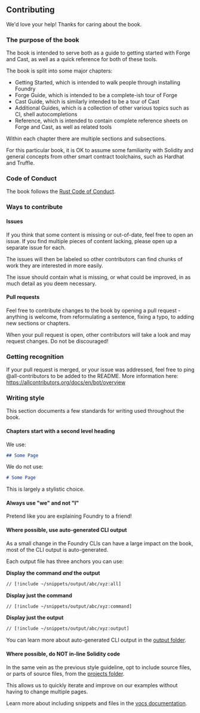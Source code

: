 ## Contributing

We'd love your help! Thanks for caring about the book.

### The purpose of the book

The book is intended to serve both as a guide to getting started with Forge and Cast, as well as a quick reference for both of these tools.

The book is split into some major chapters:

- Getting Started, which is intended to walk people through installing Foundry
- Forge Guide, which is intended to be a complete-ish tour of Forge
- Cast Guide, which is similarly intended to be a tour of Cast
- Additional Guides, which is a collection of other various topics such as CI, shell autocompletions
- Reference, which is intended to contain complete reference sheets on Forge and Cast, as well as related tools

Within each chapter there are multiple sections and subsections.

For this particular book, it is OK to assume some familiarity with Solidity and general concepts from other smart contract toolchains, such as Hardhat and Truffle.

### Code of Conduct

The book follows the [Rust Code of Conduct](https://www.rust-lang.org/policies/code-of-conduct).

### Ways to contribute

#### Issues

If you think that some content is missing or out-of-date, feel free to open an issue. If you find multiple pieces of content lacking, please open up a separate issue for each.

The issues will then be labeled so other contributors can find chunks of work they are interested in more easily.

The issue should contain what is missing, or what could be improved, in as much detail as you deem necessary.

#### Pull requests

Feel free to contribute changes to the book by opening a pull request - anything is welcome, from reformulating a sentence, fixing a typo, to adding new sections or chapters.

When your pull request is open, other contributors will take a look and may request changes. Do not be discouraged!

### Getting recognition

If your pull request is merged, or your issue was addressed, feel free to ping @all-contributors to be added to the README. More information here: https://allcontributors.org/docs/en/bot/overview

### Writing style

This section documents a few standards for writing used throughout the book.

#### Chapters start with a second level heading

We use:

```md
## Some Page
```

We do not use:

```md
# Some Page
```

This is largely a stylistic choice.

#### Always use "we" and not "I"

Pretend like you are explaining Foundry to a friend!

#### Where possible, use auto-generated CLI output

As a small change in the Foundry CLIs can have a large impact on the book, most of the CLI output is auto-generated.

Each output file has three anchors you can use:

**Display the command _and_ the output**

```handlebars
// [!include ~/snippets/output/abc/xyz:all]
```

**Display just the command**

```handlebars
// [!include ~/snippets/output/abc/xyz:command]
```

**Display just the output**

```handlebars
// [!include ~/snippets/output/abc/xyz:output]
```

You can learn more about auto-generated CLI output in the [output folder](./vocs/docs/snippets/output).

#### Where possible, do NOT in-line Solidity code

In the same vein as the previous style guideline, opt to include source files, or parts of source files, from the [projects folder](./vocs/docs/snippets/projects).

This allows us to quickly iterate and improve on our examples without having to change multiple pages.

Learn more about including snippets and files in the [vocs documentation](https://vocs.dev/docs/guides/code-snippets#physical-file-snippets).
